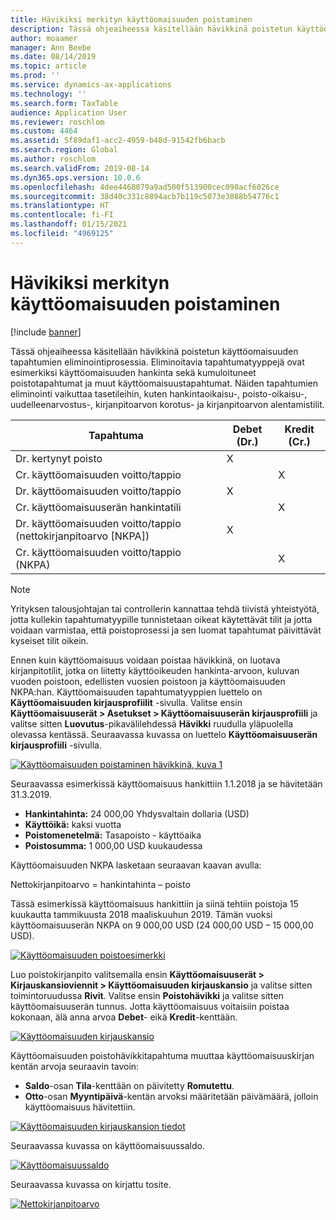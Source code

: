 ```yaml
---
title: Hävikiksi merkityn käyttöomaisuuden poistaminen
description: Tässä ohjeaiheessa käsitellään hävikkinä poistetun käyttöomaisuuden tapahtumien eliminointiprosessia.
author: moaamer
manager: Ann Beebe
ms.date: 08/14/2019
ms.topic: article
ms.prod: ''
ms.service: dynamics-ax-applications
ms.technology: ''
ms.search.form: TaxTable
audience: Application User
ms.reviewer: roschlom
ms.custom: 4464
ms.assetid: 5f89daf1-acc2-4959-b48d-91542fb6bacb
ms.search.region: Global
ms.author: roschlom
ms.search.validFrom: 2019-08-14
ms.dyn365.ops.version: 10.0.6
ms.openlocfilehash: 4dee4468079a9ad500f513900cec090acf6026ce
ms.sourcegitcommit: 38d40c331c8894acb7b119c5073e3088b54776c1
ms.translationtype: HT
ms.contentlocale: fi-FI
ms.lasthandoff: 01/15/2021
ms.locfileid: "4969125"
---
```

# <a name="dispose-of-a-fixed-asset-as-scrap"></a>Hävikiksi merkityn käyttöomaisuuden poistaminen

[!include [banner](../includes/banner.md)]

Tässä ohjeaiheessa käsitellään hävikkinä poistetun käyttöomaisuuden tapahtumien eliminointiprosessia. Eliminoitavia tapahtumatyyppejä ovat esimerkiksi käyttöomaisuuden hankinta sekä kumuloituneet poistotapahtumat ja muut käyttöomaisuustapahtumat. Näiden tapahtumien eliminointi vaikuttaa tasetileihin, kuten hankintaoikaisu-, poisto-oikaisu-, uudelleenarvostus-, kirjanpitoarvon korotus- ja kirjanpitoarvon alentamistilit.

| Tapahtuma                                         | Debet (Dr.) | Kredit (Cr.) |
|-----------------------------------------------------|-------------|--------------|
| Dr. kertynyt poisto                        | X           |              |
| Cr. käyttöomaisuuden voitto/tappio                          |             | X            |
| Dr. käyttöomaisuuden voitto/tappio                          | X           |              |
| Cr. käyttöomaisuuserän hankintatili                 |             | X            |
| Dr. käyttöomaisuuden voitto/tappio (nettokirjanpitoarvo \[NKPA\]) | X           |              |
| Cr. käyttöomaisuuden voitto/tappio (NKPA)                    |             | X            |

> [!NOTE]
> Yrityksen talousjohtajan tai controllerin kannattaa tehdä tiivistä yhteistyötä, jotta kullekin tapahtumatyypille tunnistetaan oikeat käytettävät tilit ja jotta voidaan varmistaa, että poistoprosessi ja sen luomat tapahtumat päivittävät kyseiset tilit oikein.

Ennen kuin käyttöomaisuus voidaan poistaa hävikkinä, on luotava kirjanpitotilit, jotka on liitetty käyttöoikeuden hankinta-arvoon, kuluvan vuoden poistoon, edellisten vuosien poistoon ja käyttöomaisuuden NKPA:han. Käyttöomaisuuden tapahtumatyyppien luettelo on **Käyttöomaisuuden kirjausprofiilit** -sivulla. Valitse ensin **Käyttöomaisuuserät \> Asetukset \> Käyttöomaisuuserän kirjausprofiili** ja valitse sitten **Luovutus**-pikavälilehdessä **Hävikki** ruudulla yläpuolella olevassa kentässä. Seuraavassa kuvassa on luettelo **Käyttöomaisuuserän kirjausprofiili** -sivulla.


[![Käyttöomaisuuden poistaminen hävikkinä, kuva 1](./media/Fixed_asset_Disposal_scrap_scenario_1.png)](./media/Fixed_asset_Disposal_scrap_scenario_1.png)

Seuraavassa esimerkissä käyttöomaisuus hankittiin 1.1.2018 ja se hävitetään 31.3.2019.

- **Hankintahinta:** 24 000,00 Yhdysvaltain dollaria (USD)
- **Käyttöikä:** kaksi vuotta
- **Poistomenetelmä:** Tasapoisto - käyttöaika
- **Poistosumma:** 1 000,00 USD kuukaudessa

Käyttöomaisuuden NKPA lasketaan seuraavan kaavan avulla:

Nettokirjanpitoarvo = hankintahinta – poisto

Tässä esimerkissä käyttöomaisuus hankittiin ja siinä tehtiin poistoja 15 kuukautta tammikuusta 2018 maaliskuuhun 2019. Tämän vuoksi käyttöomaisuuserän NKPA on 9 000,00 USD (24 000,00 USD – 15 000,00 USD).

[![Käyttöomaisuuden poistoesimerkki](./media/Fixed_asset_Disposal_scrap_scenario_2.png)](./media/Fixed_asset_Disposal_scrap_scenario_2.png)


Luo poistokirjanpito valitsemalla ensin **Käyttöomaisuuserät \> Kirjauskansioviennit \> Käyttöomaisuuden kirjauskansio** ja valitse sitten toimintoruudussa **Rivit**. Valitse ensin **Poistohävikki** ja valitse sitten käyttöomaisuuserän tunnus. Jotta käyttöomaisuus voitaisiin poistaa kokonaan, älä anna arvoa **Debet**- eikä **Kredit**-kenttään.

[![Käyttöomaisuuden kirjauskansio](./media/Fixed_asset_Disposal_scrap_scenario_3.png)](./media/Fixed_asset_Disposal_scrap_scenario_3.png)

Käyttöomaisuuden poistohävikkitapahtuma muuttaa käyttöomaisuuskirjan kentän arvoja seuraavin tavoin:

- **Saldo**-osan **Tila**-kenttään on päivitetty **Romutettu**.
- **Otto**-osan **Myyntipäivä**-kentän arvoksi määritetään päivämäärä, jolloin käyttöomaisuus hävitettiin.

[![Käyttöomaisuuden kirjauskansion tiedot](./media/Fixed_asset_Disposal_scrap_scenario_4.png)](./media/Fixed_asset_Disposal_scrap_scenario_4.png)

Seuraavassa kuvassa on käyttöomaisuussaldo.

[![Käyttöomaisuussaldo](./media/Fixed_asset_Disposal_scrap_scenario_5.png)](./media/Fixed_asset_Disposal_scrap_scenario_5.png)

Seuraavassa kuvassa on kirjattu tosite.

[![Nettokirjanpitoarvo](./media/Fixed_asset_Disposal_scrap_scenario_6.png)](./media/Fixed_asset_Disposal_scrap_scenario_6.png)
